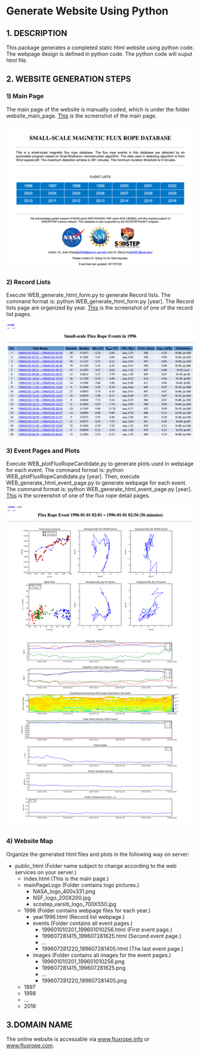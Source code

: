 
# Generate Website Using Python
## 1. DESCRIPTION
This package generates a completed static html website using python code. The webpage design is defined in python code. The python code will ouput html file. 

## 2. WEBSITE GENERATION STEPS
### 1) Main Page
The main page of the website is manually coded, which is under the folder website_main_page. [This](webpage_screen_shot/Main_Page_Screen_Shot.png) is the screenshot of the main page.

![ScreenShot](webpage_screen_shot/Main_Page_Screen_Shot.png)

### 2) Record Lists
Execute WEB_generate_html_form.py to generate Record lists. The command format is: python WEB_generate_html_form.py \[year\]. The Record lists page are organized by year. [This](webpage_screen_shot/Record_List_Screen_Shot.png) is the screenshot of one of the record list pages.

![ScreenShot](webpage_screen_shot/Record_List_Screen_Shot.png)

### 3) Event Pages and Plots
Execute WEB_plotFluxRopeCandidate.py to generate plots used in webpage for each event. The command format is: python WEB_plotFluxRopeCandidate.py \[year\]. Then, execute WEB_generate_html_event_page.py to generate webpage for each event. The command format is: python WEB_generate_html_event_page.py \[year\]. [This](webpage_screen_shot/Event_Page_Screen_Shot.png) is the screenshot of one of the flux rope detail pages.

![ScreenShot](webpage_screen_shot/Event_Page_Screen_Shot.png)

### 4) Website Map
Organize the generated html files and plots in the following way on server:
- public_html \(Folder name subject to change according to the web services on your server.\)
  - index.html \(This is the main page.\)
  - mainPageLogo \(Folder contains logo pictures.\)
    - NASA_logo_400x331.png
    - NSF_logo_200X200.jpg
    - scostep_varsiti_logo_700X550.jpg
  - 1996 \(Folder contains webpage files for each year.\)
    - year1996.html \(Record list webpage.\)
    - events \(Folder contains all event pages.\)
      - 199601010201_199601010256.html \(First event page.\)
      - 199607281415_199607281625.html \(Second event page.\)
      - ...
      - 199607281220_199607281405.html \(The last event page.\)
    - images \(Folder contains all images for the event pages.\)
      - 199601010201_199601010256.png
      - 199607281415_199607281625.png
      - ...
      - 199607281220_199607281405.png
  - 1997
  - 1998
  - ...
  - 2016

## 3.DOMAIN NAME
The online website is accessable via www.fluxrope.info or www.fluxrope.com.
